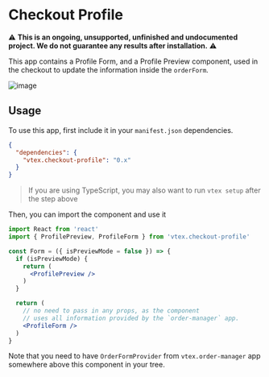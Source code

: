 # Checkout Profile

⚠️ **This is an ongoing, unsupported, unfinished and undocumented project. We do not guarantee any results after installation.** ⚠️

This app contains a Profile Form, and a Profile Preview component, used in the checkout to
update the information inside the `orderForm`.

![image](https://user-images.githubusercontent.com/10223856/77474172-65c44c80-6df5-11ea-9709-88c163dcaeef.png)

## Usage

To use this app, first include it in your `manifest.json` dependencies.

```json
{
  "dependencies": {
    "vtex.checkout-profile": "0.x"
  }
}
```

> If you are using TypeScript, you may also want to run `vtex setup` after the step above

Then, you can import the component and use it

```jsx
import React from 'react'
import { ProfilePreview, ProfileForm } from 'vtex.checkout-profile'

const Form = ({ isPreviewMode = false }) => {
  if (isPreviewMode) {
    return (
      <ProfilePreview />
    )
  }

  return (
    // no need to pass in any props, as the component
    // uses all information provided by the `order-manager` app.
    <ProfileForm />
  )
}
```

Note that you need to have `OrderFormProvider` from `vtex.order-manager` app somewhere above this 
component in your tree.
